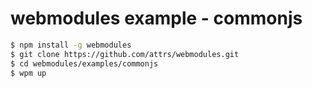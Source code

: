 # webmodules example - commonjs

```sh
$ npm install -g webmodules
$ git clone https://github.com/attrs/webmodules.git
$ cd webmodules/examples/commonjs
$ wpm up
```
